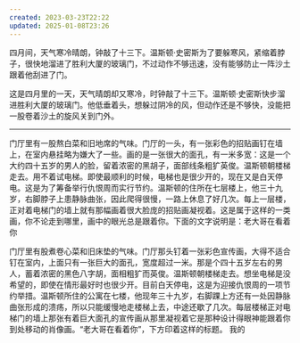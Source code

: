 ```yaml
---
created: 2023-03-23T22:22
updated: 2025-01-08T23:26
---
```


四月间，天气寒冷晴朗，钟敲了十三下。温斯顿·史密斯为了要躲寒风，紧缩着脖子，很快地溜进了胜利大厦的玻璃门，不过动作不够迅速，没有能够防止一阵沙土跟着他刮进了门。


这是四月里的一天，天气晴朗却又寒冷，时钟敲了十三下。温斯顿·史密斯快步溜进胜利大厦的玻璃门。他低垂着头，想躲过阴冷的风，但动作还是不够快，没能把一股卷着沙土的旋风关到门外。

---

门厅里有一股熬白菜和旧地席的气味。门厅的一头，有一张彩色的招贴画钉在墙上，在室内悬挂略为嫌大了一些。画的是一张很大的面孔，有一米多宽：这是一个大约四十五岁的男人的脸，留着浓密的黑胡子，面部线条粗犷英俊。温斯顿朝楼梯走去。用不着试电梯。即使最顺利的时候，电梯也是很少开的，现在又是白天停电。这是为了筹备举行仇恨周而实行节约。温斯顿的住所在七层楼上，他三十九岁，右脚脖子上患静脉曲张，因此爬得很慢，一路上休息了好几次。每上一层楼，正对着电梯门的墙上就有那幅画着很大脸庞的招贴画凝视着。这是属于这样的一类画，你不论走到哪里，画中的眼光总是跟着你。下面的文字说明是：老大哥在看着你


门厅里有股煮卷心菜和旧床垫的气味。门厅那头钉着一张彩色宣传画，大得不适合钉在室内，上面只有一张巨大的面孔，宽度超过一米。那是个四十五岁左右的男人，蓄着浓密的黑色八字胡，面相粗犷而英俊。温斯顿朝楼梯走去。想坐电梯是没希望的，即使在情形最好时也很少开。目前白天停电，这是为迎接仇恨周的一项节约举措。温斯顿所住的公寓在七楼，他现年三十九岁，右脚踝上方还有一处因静脉曲张形成的溃疡，所以只能缓慢地走楼梯上去，中途还歇了几次。每层楼梯正对电梯门的墙上那张有着巨大面孔的宣传画从那里凝视着它是那种设计得眼神能跟着你到处移动的肖像画。“老大哥在看着你”，下方印着这样的标题。
我的
